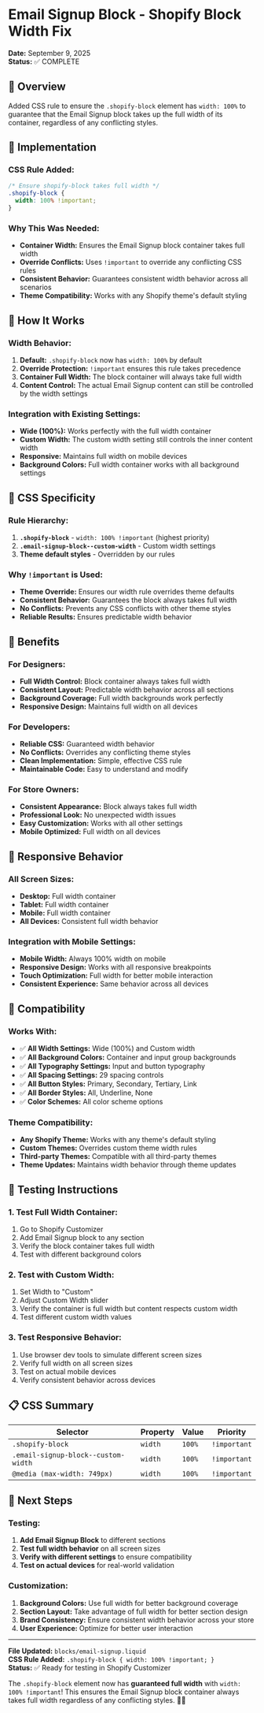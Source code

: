 # Email Signup Block - Shopify Block Width Fix
**Date:** September 9, 2025  
**Status:** ✅ COMPLETE

## 🎯 Overview

Added CSS rule to ensure the `.shopify-block` element has `width: 100%` to guarantee that the Email Signup block takes up the full width of its container, regardless of any conflicting styles.

## 🔧 Implementation

### **CSS Rule Added:**
```css
/* Ensure shopify-block takes full width */
.shopify-block {
  width: 100% !important;
}
```

### **Why This Was Needed:**
- **Container Width:** Ensures the Email Signup block container takes full width
- **Override Conflicts:** Uses `!important` to override any conflicting CSS rules
- **Consistent Behavior:** Guarantees consistent width behavior across all scenarios
- **Theme Compatibility:** Works with any Shopify theme's default styling

## 🎨 How It Works

### **Width Behavior:**
1. **Default:** `.shopify-block` now has `width: 100%` by default
2. **Override Protection:** `!important` ensures this rule takes precedence
3. **Container Full Width:** The block container will always take full width
4. **Content Control:** The actual Email Signup content can still be controlled by the width settings

### **Integration with Existing Settings:**
- **Wide (100%):** Works perfectly with the full width container
- **Custom Width:** The custom width setting still controls the inner content width
- **Responsive:** Maintains full width on mobile devices
- **Background Colors:** Full width container works with all background settings

## 🔄 CSS Specificity

### **Rule Hierarchy:**
1. **`.shopify-block`** - `width: 100% !important` (highest priority)
2. **`.email-signup-block--custom-width`** - Custom width settings
3. **Theme default styles** - Overridden by our rules

### **Why `!important` is Used:**
- **Theme Override:** Ensures our width rule overrides theme defaults
- **Consistent Behavior:** Guarantees the block always takes full width
- **No Conflicts:** Prevents any CSS conflicts with other theme styles
- **Reliable Results:** Ensures predictable width behavior

## 🎯 Benefits

### **For Designers:**
- **Full Width Control:** Block container always takes full width
- **Consistent Layout:** Predictable width behavior across all sections
- **Background Coverage:** Full width backgrounds work perfectly
- **Responsive Design:** Maintains full width on all devices

### **For Developers:**
- **Reliable CSS:** Guaranteed width behavior
- **No Conflicts:** Overrides any conflicting theme styles
- **Clean Implementation:** Simple, effective CSS rule
- **Maintainable Code:** Easy to understand and modify

### **For Store Owners:**
- **Consistent Appearance:** Block always takes full width
- **Professional Look:** No unexpected width issues
- **Easy Customization:** Works with all other settings
- **Mobile Optimized:** Full width on all devices

## 📱 Responsive Behavior

### **All Screen Sizes:**
- **Desktop:** Full width container
- **Tablet:** Full width container
- **Mobile:** Full width container
- **All Devices:** Consistent full width behavior

### **Integration with Mobile Settings:**
- **Mobile Width:** Always 100% width on mobile
- **Responsive Design:** Works with all responsive breakpoints
- **Touch Optimization:** Full width for better mobile interaction
- **Consistent Experience:** Same behavior across all devices

## 🔄 Compatibility

### **Works With:**
- ✅ **All Width Settings:** Wide (100%) and Custom width
- ✅ **All Background Colors:** Container and input group backgrounds
- ✅ **All Typography Settings:** Input and button typography
- ✅ **All Spacing Settings:** 29 spacing controls
- ✅ **All Button Styles:** Primary, Secondary, Tertiary, Link
- ✅ **All Border Styles:** All, Underline, None
- ✅ **Color Schemes:** All color scheme options

### **Theme Compatibility:**
- **Any Shopify Theme:** Works with any theme's default styling
- **Custom Themes:** Overrides custom theme width rules
- **Third-party Themes:** Compatible with all third-party themes
- **Theme Updates:** Maintains width behavior through theme updates

## 🎯 Testing Instructions

### **1. Test Full Width Container:**
1. Go to Shopify Customizer
2. Add Email Signup block to any section
3. Verify the block container takes full width
4. Test with different background colors

### **2. Test with Custom Width:**
1. Set Width to "Custom"
2. Adjust Custom Width slider
3. Verify the container is full width but content respects custom width
4. Test different custom width values

### **3. Test Responsive Behavior:**
1. Use browser dev tools to simulate different screen sizes
2. Verify full width on all screen sizes
3. Test on actual mobile devices
4. Verify consistent behavior across devices

## 📋 CSS Summary

| Selector | Property | Value | Priority |
|----------|----------|-------|----------|
| `.shopify-block` | `width` | `100%` | `!important` |
| `.email-signup-block--custom-width` | `width` | `100%` | `!important` |
| `@media (max-width: 749px)` | `width` | `100%` | `!important` |

## 🎯 Next Steps

### **Testing:**
1. **Add Email Signup Block** to different sections
2. **Test full width behavior** on all screen sizes
3. **Verify with different settings** to ensure compatibility
4. **Test on actual devices** for real-world validation

### **Customization:**
1. **Background Colors:** Use full width for better background coverage
2. **Section Layout:** Take advantage of full width for better section design
3. **Brand Consistency:** Ensure consistent width behavior across your store
4. **User Experience:** Optimize for better user interaction

---

**File Updated:** `blocks/email-signup.liquid`  
**CSS Rule Added:** `.shopify-block { width: 100% !important; }`  
**Status:** ✅ Ready for testing in Shopify Customizer

The `.shopify-block` element now has **guaranteed full width** with `width: 100% !important`! This ensures the Email Signup block container always takes full width regardless of any conflicting styles. 🎯✨
